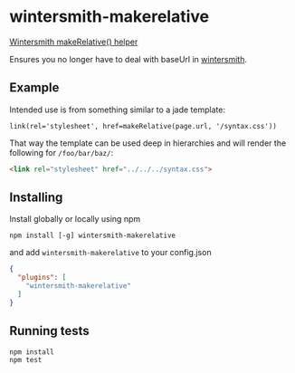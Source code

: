 # wintersmith-makerelative

[Wintersmith makeRelative() helper](https://github.com/ericanderson/wintersmith-makerelative)

Ensures you no longer have to deal with baseUrl in [wintersmith][].

[wintersmith]: https://github.com/jnordberg/wintersmith

## Example

Intended use is from something similar to a jade template:

```jade
link(rel='stylesheet', href=makeRelative(page.url, '/syntax.css'))
```

That way the template can be used deep in hierarchies and will render the following for `/foo/bar/baz/`:

```html
<link rel="stylesheet" href="../../../syntax.css">
```

## Installing

Install globally or locally using npm

```
npm install [-g] wintersmith-makerelative
```

and add `wintersmith-makerelative` to your config.json

```json
{
  "plugins": [
    "wintersmith-makerelative"
  ]
}
```

## Running tests

```
npm install
npm test
```
